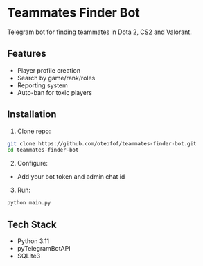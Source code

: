 # Teammates Finder Bot

Telegram bot for finding teammates in Dota 2, CS2 and Valorant.

## Features
- Player profile creation
- Search by game/rank/roles
- Reporting system
- Auto-ban for toxic players

## Installation
1. Clone repo:
```bash
git clone https://github.com/oteofof/teammates-finder-bot.git
cd teammates-finder-bot
```

2. Configure:
- Add your bot token and admin chat id

3. Run:
```bash
python main.py
```

## Tech Stack
- Python 3.11
- pyTelegramBotAPI
- SQLite3
